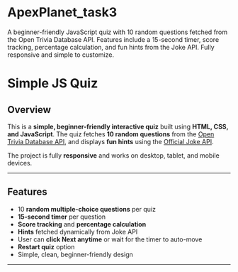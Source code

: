 # ApexPlanet_task3
A beginner-friendly JavaScript quiz with 10 random questions fetched from the Open Trivia Database API. Features include a 15-second timer, score tracking, percentage calculation, and fun hints from the Joke API. Fully responsive and simple to customize.


# Simple JS Quiz

## Overview
This is a **simple, beginner-friendly interactive quiz** built using **HTML, CSS, and JavaScript**. The quiz fetches **10 random questions** from the [Open Trivia Database API](https://opentdb.com/), and displays **fun hints** using the [Official Joke API](https://official-joke-api.appspot.com/).

The project is fully **responsive** and works on desktop, tablet, and mobile devices.

---

## Features

- 10 **random multiple-choice questions** per quiz
- **15-second timer** per question
- **Score tracking** and **percentage calculation**
- **Hints** fetched dynamically from Joke API
- User can **click Next anytime** or wait for the timer to auto-move
- **Restart quiz** option
- Simple, clean, beginner-friendly design

---

